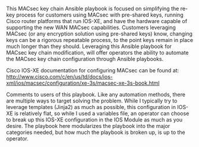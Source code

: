 This MACsec key chain Ansible playbook is focused on simplifying the re-key process for customers using MACsec with pre-shared keys, running Cisco router platforms that run IOS-XE, and have the hardware capable of supporting the new WAN MACsec capabilities.  Customers leveraging MACsec (or any encryption solution using pre-shared keys) know, changing keys can be a rigorous repeatable process, to the point keys remain in place much longer than they should.  Leveraging this Ansible playbook for MACsec key chain modification, will offer operators the ability to automate the MACsec key chain configuration through Ansible playbooks.

Cisco IOS-XE documentation for configuring MACsec can be found at:  http://www.cisco.com/c/en/us/td/docs/ios-xml/ios/macsec/configuration/xe-3s/macsec-xe-3s-book.html

Comments to users of this playbook.  Like any automation methods, there are multiple ways to target solving the problem.  While I typically try to leverage templates (Jinja2) as much as possible, this configuration in IOS-XE is relatively flat, so while I used a variables file, an operator can choose to break up this IOS-XE configuration in the IOS Module as much as you desire.  The playbook here modularizes the playbook into the major categories needed, but how much the playbook is broken up, is up to the operator.
